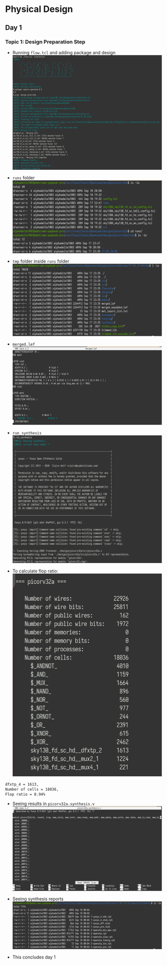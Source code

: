 # Physical Design
## Day 1
### Topic 1: Design Preparation Step
- Running `flow.tcl` and adding package and design
![Running flow.tcl](https://github.com/alfadelta10010/pes-phy-design/blob/master/assets/day1/first_prep.png)

- `runs` folder
![runs](https://github.com/alfadelta10010/pes-phy-design/blob/master/assets/day1/runs.png)

- `tmp` folder inside `runs` folder
![runs_tmp](https://github.com/alfadelta10010/pes-phy-design/blob/master/assets/day1/runs_folder_tmp.png)

- `merged.lef`
![merged_lef](https://github.com/alfadelta10010/pes-phy-design/blob/master/assets/day1/merged_lef.png)

- `run_synthesis`
![Run Synthesis](https://github.com/alfadelta10010/pes-phy-design/blob/master/assets/day1/run_synthesis.png)

- To calculate flop ratio:
![stats](https://github.com/alfadelta10010/pes-phy-design/blob/master/assets/day1/run_synthesis_stats.png)
```
dfxtp_4 = 1613,
Number of cells = 18036,
Flop ratio = 8.94%
```
- Seeing results in `picorv32a.synthesis.v`
![synthesis results](https://github.com/alfadelta10010/pes-phy-design/blob/master/assets/day1/synthesis_result_v.png)
 
- Seeing synthesis reports
![synthesis report](https://github.com/alfadelta10010/pes-phy-design/blob/master/assets/day1/synthesis_result_report.png)

- This concludes day 1


